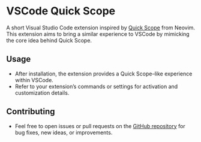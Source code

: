 # VSCode Quick Scope

A short Visual Studio Code extension inspired by [Quick Scope](https://github.com/unblevable/quick-scope) from Neovim. This extension aims to bring a similar experience to VSCode by mimicking the core idea behind Quick Scope.

## Usage

- After installation, the extension provides a Quick Scope–like experience within VSCode.  
- Refer to your extension’s commands or settings for activation and customization details.

## Contributing

- Feel free to open issues or pull requests on the [GitHub repository](#) for bug fixes, new ideas, or improvements.
